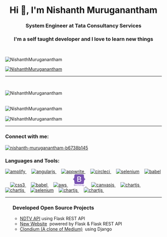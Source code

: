 
<!--
**NishanthMuruganantham/NishanthMuruganantham** is a ✨ _special_ ✨ repository because its `README.md` (this file) appears on your GitHub profile.

Here are some ideas to get you started:

- 🔭 I’m currently working on ...
- 🌱 I’m currently learning ...
- 👯 I’m looking to collaborate on ...
- 🤔 I’m looking for help with ...
- 💬 Ask me about ...
- 📫 How to reach me: ...
- 😄 Pronouns: ...
- ⚡ Fun fact: ...
-->

<h1 align="center">Hi 👋, I'm Nishanth Muruganantham</h1>
<h3 align="center">System Engineer at Tata Consultancy Services</h3>
<h3 align="center">I'm a self taught developer and I love to learn new things</h3>
<br>
<!-- PROFILE VIEWS -->
<p align="left"><img src="https://komarev.com/ghpvc/?username=NishanthMuruganantham&amp;label=Profile%20views&amp;color=0e75b6&amp;style=flat" alt="NishanthMuruganantham" /></p>
<!-- PROFILE SUMMARY -->
<p align="left"><a href="https://github.com/ryo-ma/github-profile-trophy"><img src="https://github-profile-trophy.vercel.app/?username=NishanthMuruganantham&column=7&row=1" alt="NishanthMuruganantham" /></a></p>
<hr>
<!-- MOST USED LANGUAGES -->
<br>
<p><img src="https://github-readme-stats.vercel.app/api/top-langs?username=NishanthMuruganantham&amp;show_icons=true&amp;locale=en&amp;layout=compact" alt="NishanthMuruganantham" align="left" /></p>
<br>
<br>
<!-- GITHUB STATS -->
<p><img src="https://github-readme-stats.vercel.app/api?username=NishanthMuruganantham&amp;show_icons=true&amp;locale=en" alt="NishanthMuruganantham" align="center" /></p>
<!-- CONTRIBUTIONS -->
<p><img src="https://github-readme-streak-stats.herokuapp.com/?user=NishanthMuruganantham&amp;" alt="NishanthMuruganantham" align="center" /></p>

<hr>
<h3 align="left">Connect with me:</h3
<p align="left">
<a href="https://www.linkedin.com/in/nishanth-muruganantham-b6738b145/" target="blank"><img src="https://raw.githubusercontent.com/rahuldkjain/github-profile-readme-generator/master/src/images/icons/Social/linked-in-alt.svg" alt="nishanth-muruganantham-b6738b145" width="40" height="30" align="center" /></a> 
</p>

<h3 align="left">Languages and Tools:</h3>

<p align="left"><a href="https://aws.amazon.com/amplify/" target="_blank" rel="noreferrer"> <img src="https://www.vectorlogo.zone/logos/python/python-icon.svg" alt="amplify" width="40" height="40" /> </a> &nbsp;&nbsp;&nbsp;
<a href="https://angular.io" target="_blank" rel="noreferrer"> <img src="https://cdn.worldvectorlogo.com/logos/django.svg" alt="angularjs" width="40" height="40" /> </a> &nbsp;&nbsp;&nbsp;
<a href="https://appwrite.io" target="_blank" rel="noreferrer"> <img src="https://cdn.worldvectorlogo.com/logos/flask.svg" alt="appwrite" width="40" height="40" /> </a> &nbsp;&nbsp;&nbsp;
<a href="https://circleci.com" target="_blank" rel="noreferrer"> <img src="https://raw.githubusercontent.com/gist/Xainey/d5bde7d01dcbac51ac951810e94313aa/raw/6c858c46726541b48ddaaebab29c41c07a196394/PowerShell.svg" alt="circleci" width="40" height="40" /> </a>&nbsp;&nbsp;&nbsp; 
<a href="https://www.selenium.dev" target="_blank" rel="noreferrer"> <img src="https://raw.githubusercontent.com/detain/svg-logos/780f25886640cef088af994181646db2f6b1a3f8/svg/selenium-logo.svg" alt="selenium" width="40" height="40" /></a>&nbsp;&nbsp;&nbsp;
<a href="https://babeljs.io/" target="_blank" rel="noreferrer"> <img src="https://cdn.worldvectorlogo.com/logos/postman.svg" alt="babel" width="40" height="40" /> </a>&nbsp;&nbsp;&nbsp;
<a href="https://www.w3schools.com/css/" target="_blank" rel="noreferrer"> <img src="https://www.vectorlogo.zone/logos/plot_ly/plot_ly-official.svg" alt="css3" width="40" height="40" /> </a>&nbsp;&nbsp;&nbsp;
<a href="https://babeljs.io/" target="_blank" rel="noreferrer"> <img src="https://cdn.worldvectorlogo.com/logos/html-1.svg" alt="babel" width="40" height="40" /> </a>&nbsp;&nbsp;&nbsp;
<a href="https://aws.amazon.com" target="_blank" rel="noreferrer"> <img src="https://cdn.worldvectorlogo.com/logos/css-3.svg" alt="aws" width="40" height="40" /> </a>&nbsp;&nbsp;&nbsp;
<a href="https://getbootstrap.com" target="_blank" rel="noreferrer"> <img src="https://raw.githubusercontent.com/devicons/devicon/master/icons/bootstrap/bootstrap-plain-wordmark.svg" alt="bootstrap" width="40" height="40" /> </a>&nbsp;&nbsp;&nbsp;
<a href="https://canvasjs.com" target="_blank" rel="noreferrer"> <img src="https://cdn.worldvectorlogo.com/logos/heroku-4.svg" alt="canvasjs" width="40" height="40" /> </a>&nbsp;&nbsp;&nbsp;
<a href="https://www.chartjs.org" target="_blank" rel="noreferrer"> <img src="https://cdn.worldvectorlogo.com/logos/vercel.svg" alt="chartjs" width="40" height="40" /> </a>&nbsp;&nbsp;&nbsp;
<a href="https://www.chartjs.org" target="_blank" rel="noreferrer"> <img src="https://cdn.worldvectorlogo.com/logos/git-icon.svg" alt="chartjs" width="40" height="40" /> </a>&nbsp;&nbsp;&nbsp;
<a href="https://www.selenium.dev" target="_blank" rel="noreferrer"> <img src="https://cdn.worldvectorlogo.com/logos/github-icon-1.svg" alt="selenium" width="40" height="40" /></a>&nbsp;&nbsp;&nbsp;
<a href="https://www.chartjs.org" target="_blank" rel="noreferrer"> <img src="https://cdn.worldvectorlogo.com/logos/visual-studio-code-1.svg" alt="chartjs" width="40" height="40" /> </a>&nbsp;&nbsp;&nbsp;
<a href="https://www.chartjs.org" target="_blank" rel="noreferrer"> <img src="https://cdn.worldvectorlogo.com/logos/atom-4.svg" alt="chartjs" width="40" height="40" /> </a>&nbsp;&nbsp;&nbsp;
</p>

<hr>
<ul>
  <h3 class="code-line" data-line-start="24" data-line-end="0"><a id="Developed_and_Published_NPM_Packages_24"></a> Developed Open Source Projects</h3>
<ul>
<li class="has-line-data" data-line-start="3" data-line-end="4"><a href="https://github.com/NishanthMuruganantham/ndtv-api">NDTV API</a>&nbspusing Flask REST API</li>
<li class="has-line-data" data-line-start="4" data-line-end="5"><a href="https://github.com/NishanthMuruganantham/news-website">New Website</a>&nbsp powered by Flask & Flask REST API</li>
<li class="has-line-data" data-line-start="4" data-line-end="5"><a href="https://github.com/NishanthMuruganantham/clondium-blog">Clondium (A clone of Medium)</a>&nbsp using Django</li>
